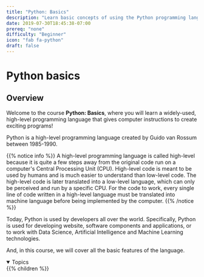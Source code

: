 ```yaml
---
title: "Python: Basics"
description: "Learn basic concepts of using the Python programming language"
date: 2019-07-30T18:45:38-07:00
prereq: "none"
difficulty: "Beginner"
icon: "fab fa-python"
draft: false
---
```


# Python basics

## Overview

Welcome to the course <b>Python: Basics</b>, where you will learn a widely-used, high-level programming language that gives computer instructions to create exciting programs!

Python is a high-level programming language created by Guido van Rossum between 1985-1990. 

{{% notice info %}}
A high-level programming language is called high-level because it is quite a few steps away from the original code run on a computer's Central Processing Unit (CPU). High-level code is meant to be used by humans and is much easier to understand than low-level code. The high-level code is later translated into a low-level language, which can only be perceived and run by a specific CPU. For the code to work, every single line of code written in a high-level language must be translated into machine language before being implemented by the computer.
{{% /notice %}}

Today, Python is used by developers all over the world. Specifically, Python is used for developing website, software components and applications, or to work with Data Science, Artificial Intelligence and Machine Learning technologies. 

And, in this course, we will cover all the basic features of the language.

<details open>
<summary>Topics</summary>
{{% children %}}
</details>
